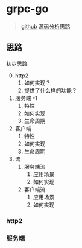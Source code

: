 # grpc-go

> [github](https://github.com/grpc/grpc-go)
> [源码分析思路](https://zhuanlan.zhihu.com/p/384472676)

## 思路

初步思路

0. http2
   1. 如何实现？
   2. 提供了什么样的功能？
1. 服务端   -1
   1. 特性
   2. 如何实现
   3. 生命周期
2. 客户端
   1. 特性
   2. 如何实现
   3. 生命周期
3. 流
   1. 服务端流
      1. 应用场景
      2. 如何实现
   2. 客户端流
      1. 应用场景
      2. 如何实现

### http2

### 服务端

